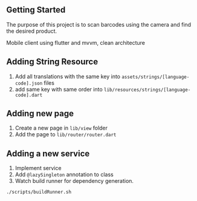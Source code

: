 
## Getting Started
 The purpose of this project is to scan barcodes using the camera and find the desired product.

Mobile client using flutter and mvvm, clean architecture


## Adding String Resource
1. Add all translations with the same key into `assets/strings/[language-code].json` files
2. add same key with same order into `lib/resources/strings/[language-code].dart`

## Adding new page
1. Create a new page in `lib/view` folder
2. Add the page to `lib/router/router.dart`

## Adding a new service
1. Implement service
2. Add `@lazySingleton` annotation to class
3. Watch build runner for dependency generation.
```
./scripts/buildRunner.sh
```